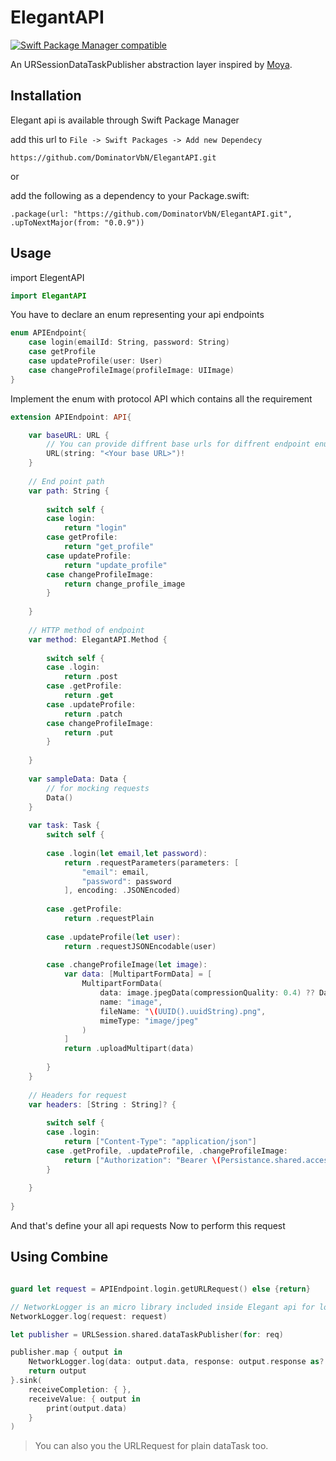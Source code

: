 # ElegantAPI

[![Swift Package Manager compatible](https://img.shields.io/badge/Swift%20Package%20Manager-compatible-brightgreen.svg)](https://github.com/apple/swift-package-manager)

An URSessionDataTaskPublisher abstraction layer inspired by [Moya](https://github.com/Moya/Moya).

## Installation

Elegant api is available through Swift Package Manager

add this url to `File -> Swift Packages -> Add new Dependecy`

```
https://github.com/DominatorVbN/ElegantAPI.git
```

or

add the following as a dependency to your Package.swift:
```
.package(url: "https://github.com/DominatorVbN/ElegantAPI.git", .upToNextMajor(from: "0.0.9"))
```

## Usage

import ElegentAPI

``` swift
import ElegantAPI
```

You have to declare an enum representing your api endpoints

``` swift
enum APIEndpoint{
    case login(emailId: String, password: String)
    case getProfile
    case updateProfile(user: User)
    case changeProfileImage(profileImage: UIImage)
}
```

Implement the enum with protocol API which contains all the requirement 

``` swift
extension APIEndpoint: API{

    var baseURL: URL {
        // You can provide diffrent base urls for diffrent endpoint enum cases
        URL(string: "<Your base URL>")!
    }
    
    // End point path
    var path: String {
    
        switch self {
        case login:
            return "login"
        case getProfile:
            return "get_profile"
        case updateProfile:
            return "update_profile"
        case changeProfileImage:
            return change_profile_image
        }
        
    }
    
    // HTTP method of endpoint
    var method: ElegantAPI.Method {
    
        switch self {
        case .login:
            return .post
        case .getProfile:
            return .get
        case .updateProfile:
            return .patch
        case changeProfileImage:
            return .put
        }
        
    }
    
    var sampleData: Data {
        // for mocking requests
        Data()
    }
    
    var task: Task {
        switch self {
        
        case .login(let email,let password):
            return .requestParameters(parameters: [
                "email": email,
                "password": password
            ], encoding: .JSONEncoded)
            
        case .getProfile:
            return .requestPlain
            
        case .updateProfile(let user):
            return .requestJSONEncodable(user)
            
        case .changeProfileImage(let image):
            var data: [MultipartFormData] = [
                MultipartFormData(
                    data: image.jpegData(compressionQuality: 0.4) ?? Data(),
                    name: "image",
                    fileName: "\(UUID().uuidString).png",
                    mimeType: "image/jpeg"
                )
            ]
            return .uploadMultipart(data)
            
        }
    }
    
    // Headers for request
    var headers: [String : String]? {
    
        switch self {
        case .login:
            return ["Content-Type": "application/json"]
        case .getProfile, .updateProfile, .changeProfileImage:
            return ["Authorization": "Bearer \(Persistance.shared.accessKey)"]
        }
        
    }
    
}

```
And that's define your all api requests
Now to perform this request

## Using Combine
``` swift

guard let request = APIEndpoint.login.getURLRequest() else {return}

// NetworkLogger is an micro library included inside Elegant api for logging network response and requests
NetworkLogger.log(request: request)

let publisher = URLSession.shared.dataTaskPublisher(for: req)

publisher.map { output in
    NetworkLogger.log(data: output.data, response: output.response as? HTTPURLResponse, error: nil)
    return output
}.sink(
    receiveCompletion: { },
    receiveValue: { output in
        print(output.data)
    }
)

```

> You can also you the URLRequest for plain dataTask too.

